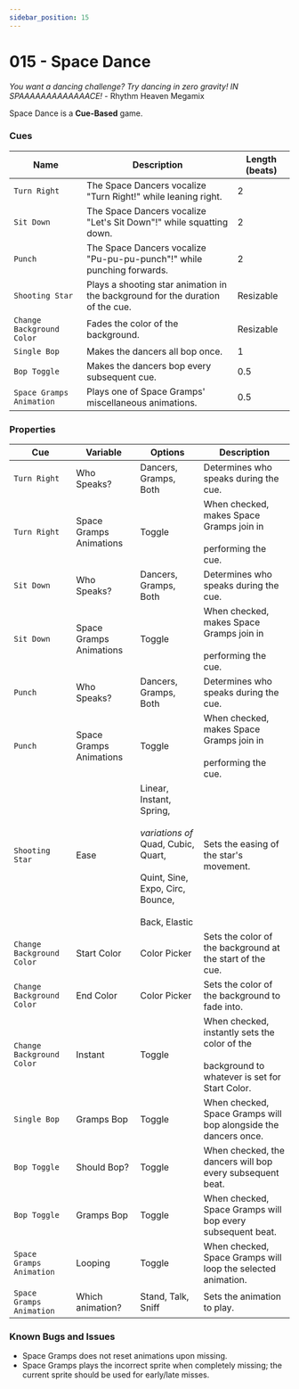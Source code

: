 ```yaml
---
sidebar_position: 15
---
```

# 015 - Space Dance

*You want a dancing challenge? Try dancing in zero gravity! IN SPAAAAAAAAAAAAACE!* - Rhythm Heaven Megamix

Space Dance is a **Cue-Based** game.

### Cues

|Name|Description|Length (beats)|
|---|---|---|
|`Turn Right`|The Space Dancers vocalize "Turn Right!" while leaning right.|2|
|`Sit Down`|The Space Dancers vocalize "Let's Sit Down"!" while squatting down.|2|
|`Punch`|The Space Dancers vocalize "Pu-pu-pu-punch"!" while punching forwards.|2|
|`Shooting Star`|Plays a shooting star animation in the background for the duration of the cue.|Resizable|
|`Change Background Color`|Fades the color of the background.|Resizable|
|`Single Bop`|Makes the dancers all bop once.|1|
|`Bop Toggle`|Makes the dancers bop every subsequent cue.|0.5|
|`Space Gramps Animation`|Plays one of Space Gramps' miscellaneous animations.|0.5|


### Properties

|Cue|Variable|Options|Description|
|---|---|---|---|
|`Turn Right`|Who Speaks?|Dancers, Gramps, Both|Determines who speaks during the cue.|
|`Turn Right`|Space Gramps Animations|Toggle|When checked, makes Space Gramps join in <br></br>performing the cue.|
|`Sit Down`|Who Speaks?|Dancers, Gramps, Both|Determines who speaks during the cue.|
|`Sit Down`|Space Gramps Animations|Toggle|When checked, makes Space Gramps join in <br></br>performing the cue.|
|`Punch`|Who Speaks?|Dancers, Gramps, Both|Determines who speaks during the cue.|
|`Punch`|Space Gramps Animations|Toggle|When checked, makes Space Gramps join in <br></br>performing the cue.|
|`Shooting Star`|Ease|Linear, Instant, Spring,<br></br> *variations of* Quad, Cubic, Quart,<br></br> Quint, Sine, Expo, Circ, Bounce,<br></br> Back, Elastic|Sets the easing of the star's movement.|
|`Change Background Color`|Start Color|Color Picker|Sets the color of the background at the start of the cue.|
|`Change Background Color`|End Color|Color Picker|Sets the color of the background to fade into.|
|`Change Background Color`|Instant|Toggle|When checked, instantly sets the color of the  <br></br>background to whatever is set for Start Color.|
|`Single Bop`|Gramps Bop|Toggle|When checked, Space Gramps will bop alongside the dancers once.|
|`Bop Toggle`|Should Bop?|Toggle|When checked, the dancers will bop every subsequent beat.|
|`Bop Toggle`|Gramps Bop|Toggle|When checked, Space Gramps will bop every subsequent beat.|
|`Space Gramps Animation`|Looping|Toggle|When checked, Space Gramps will loop the selected animation.|
|`Space Gramps Animation`|Which animation?|Stand, Talk, Sniff|Sets the animation to play.|


### Known Bugs and Issues
- Space Gramps does not reset animations upon missing.
- Space Gramps plays the incorrect sprite when completely missing; the current sprite should be used for early/late misses.
